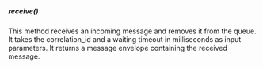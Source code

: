 
##### receive()
This method receives an incoming message and removes it from the queue. It takes the correlation_id and a waiting timeout in milliseconds as input parameters. It returns a message envelope containing the received message. 
